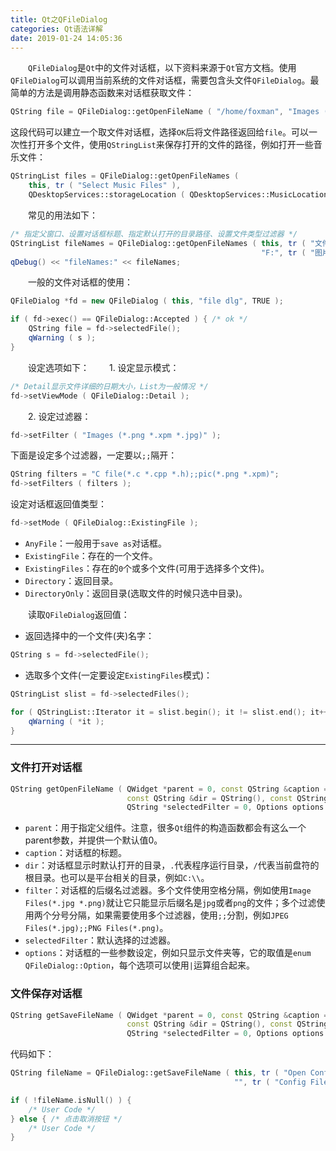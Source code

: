 ```yaml
---
title: Qt之QFileDialog
categories: Qt语法详解
date: 2019-01-24 14:05:36
---
```

&emsp;&emsp;`QFileDialog`是`Qt`中的文件对话框，以下资料来源于`Qt`官方文档。使用`QFileDialog`可以调用当前系统的文件对话框，需要包含头文件`QFileDialog`。最简单的方法是调用静态函数来对话框获取文件：<!--more-->

``` cpp
QString file = QFileDialog::getOpenFileName ( "/home/foxman", "Images (*.png *.xpm *.jpg)", this );
```

这段代码可以建立一个取文件对话框，选择`OK`后将文件路径返回给`file`。可以一次性打开多个文件，使用`QStringList`来保存打开的文件的路径，例如打开一些音乐文件：

``` cpp
QStringList files = QFileDialog::getOpenFileNames (
    this, tr ( "Select Music Files" ),
    QDesktopServices::storageLocation ( QDesktopServices::MusicLocation ) );
```

&emsp;&emsp;常见的用法如下：

``` cpp
/* 指定父窗口、设置对话框标题、指定默认打开的目录路径、设置文件类型过滤器 */
QStringList fileNames = QFileDialog::getOpenFileNames ( this, tr ( "文件对话框" ), \
                                                        "F:", tr ( "图片文件(*png *jpg)" ) );
qDebug() << "fileNames:" << fileNames;
```

&emsp;&emsp;一般的文件对话框的使用：

``` cpp
QFileDialog *fd = new QFileDialog ( this, "file dlg", TRUE );

if ( fd->exec() == QFileDialog::Accepted ) { /* ok */
    QString file = fd->selectedFile();
    qWarning ( s );
}
```

&emsp;&emsp;设定选项如下：
&emsp;&emsp;1. 设定显示模式：

``` cpp
/* Detail显示文件详细的日期大小，List为一般情况 */
fd->setViewMode ( QFileDialog::Detail );
```

&emsp;&emsp;2. 设定过滤器：

``` cpp
fd->setFilter ( "Images (*.png *.xpm *.jpg)" );
```

下面是设定多个过滤器，一定要以`;;`隔开：

``` cpp
QString filters = "C file(*.c *.cpp *.h);;pic(*.png *.xpm)";
fd->setFilters ( filters );
```

设定对话框返回值类型：

``` cpp
fd->setMode ( QFileDialog::ExistingFile );
```

- `AnyFile`：一般用于`save as`对话框。
- `ExistingFile`：存在的一个文件。
- `ExistingFiles`：存在的`0`个或多个文件(可用于选择多个文件)。
- `Directory`：返回目录。
- `DirectoryOnly`：返回目录(选取文件的时候只选中目录)。

&emsp;&emsp;读取`QFileDialog`返回值：

- 返回选择中的一个文件(夹)名字：

``` cpp
QString s = fd->selectedFile();
```

- 选取多个文件(一定要设定`ExistingFiles`模式)：

``` cpp
QStringList slist = fd->selectedFiles();

for ( QStringList::Iterator it = slist.begin(); it != slist.end(); it++ ) {
    qWarning ( *it );
}
```

---

### 文件打开对话框

``` cpp
QString getOpenFileName ( QWidget *parent = 0, const QString &caption = QString(), \
                          const QString &dir = QString(), const QString &filter = QString(), \
                          QString *selectedFilter = 0, Options options = 0 );
```

- `parent`：用于指定父组件。注意，很多`Qt`组件的构造函数都会有这么一个parent参数，并提供一个默认值0。
- `caption`：对话框的标题。
- `dir`：对话框显示时默认打开的目录，`.`代表程序运行目录，`/`代表当前盘符的根目录。也可以是平台相关的目录，例如`C:\\`。
- `filter`：对话框的后缀名过滤器。多个文件使用空格分隔，例如使用`Image Files(*.jpg *.png)`就让它只能显示后缀名是`jpg`或者`png`的文件；多个过滤使用两个分号分隔，如果需要使用多个过滤器，使用`;;`分割，例如`JPEG Files(*.jpg);;PNG Files(*.png)`。
- `selectedFilter`：默认选择的过滤器。
- `options`：对话框的一些参数设定，例如只显示文件夹等，它的取值是`enum QFileDialog::Option`，每个选项可以使用`|`运算组合起来。

### 文件保存对话框

``` cpp
QString getSaveFileName ( QWidget *parent = 0, const QString &caption = QString(), \
                          const QString &dir = QString(), const QString &filter = QString(), \
                          QString *selectedFilter = 0, Options options = 0 );
```

代码如下：

``` cpp
QString fileName = QFileDialog::getSaveFileName ( this, tr ( "Open Config" ), \
                                                  "", tr ( "Config Files (*.ifg)" ) );

if ( !fileName.isNull() ) {
    /* User Code */
} else { /* 点击取消按钮 */
    /* User Code */
}
```